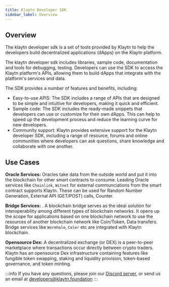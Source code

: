 ```yaml
---
title: Klaytn Developer SDK
sidebar_label: Overview
---
```


## Overview <a id="overview"></a>
The klaytn developer sdk is a set of tools provided by Klaytn to help the developers build decentralized applications (dApps) on the Klaytn platform.

The klaytn developer sdk includes libraries, sample code, documentation and tools for debugging, testing. Developers can use the SDK to access the Klaytn platform's APIs, allowing them to build dApps that integrate with the platform's services and data.

The SDK provides a number of features and benefits, including:

* Easy-to-use APIS: The SDK includes a range of APIs that are designed to be simple and intuitive for developers, making it quick and efficient.
* Sample code: The SDK includes the ready-made snippets that developers can use or customize for their own dApps. This can help to speed up the development process and reduce the learning curve for new developers.
* Community support: Klaytn provides extensive support for the Klaytn developer SDK, including a range of resource, forums and online communities where developers can ask questions, share knowledge and collaborate with one another.

## Use Cases <a id="usecases"></a>

**Oracle Services:** Oracles take data from the outside world and put it into the blockchain for other smart contracts to consume. Leading Oracle services like `Chainlink`, `Witnet` for external communciations from the smart contract supports Klaytn. These can be used for Random Number Generation, External API (GET/POST) calls, Counter.

**Bridge Services:** .
A blockchain bridge serves as the ideal solution for interoperability among different types of blockchain networks. It opens up the scope for applications based on one blockchain network to use the resources of another blockchain network like Coin/Token, Data transfers. Bridge services like `Wormhole`, `Celer` etc are integrated with Klaytn blockchain.

**Opensource Dex:** 
A decentralized exchange (or DEX) is a peer-to-peer marketplace where transactions occur directly between crypto traders.
Klaytn has an opensource Dex infrastructure containing features like fungible token swapping, staking and liquidity provision, token-based governance, and token minting.

:::info
If you have any questions, please join our [Discord server](https://discord.io/KlaytnOfficial), or send us an email at developers@klaytn.foundation
:::